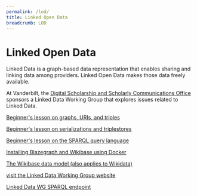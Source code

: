 ```yaml
---
permalink: /lod/
title: Linked Open Data
breadcrumb: LOD
---
```


# Linked Open Data

Linked Data is a graph-based data representation that enables sharing and linking data among providers. Linked Open Data makes those data freely available.

At Vanderbilt, the [Digital Scholarship and Scholarly Communications Office](https://www.library.vanderbilt.edu/scholarly/) sponsors a Linked Data Working Group that explores issues related to Linked Data.

[Beginner's lesson on graphs, URIs, and triples](../lod/graphs/)

[Beginner's lesson on serializations and triplestores](../lod/serialization/)

[Beginner's lesson on the SPARQL query language](../lod/sparql/)

[Installing Blazegraph and Wikibase using Docker](../lod/install/)

[The Wikibase data model (also applies to Wikidata)](../lod/wikibase/)

[visit the Linked Data Working Group website](https://heardlibrary.github.io/linked-data/)

[Linked Data WG SPARQL endpoint](https://sparql.vanderbilt.edu/)

